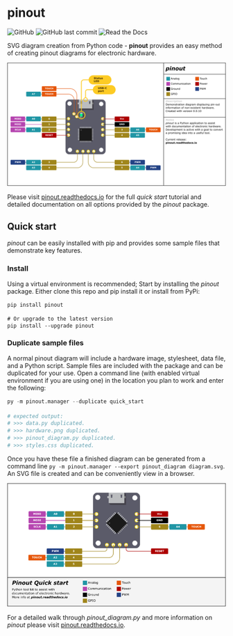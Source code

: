 # pinout

![GitHub](https://img.shields.io/github/license/j0ono0/pinout) ![GitHub last commit](https://img.shields.io/github/last-commit/j0ono0/pinout) ![Read the Docs](https://img.shields.io/readthedocs/pinout)

SVG diagram creation from Python code - **pinout** provides an easy method of creating pinout diagrams for electronic hardware.

<p align="center">
    <img alt="Example diagram created from pinout." src="docs/_static/demo_pinout_diagram.png" />
</p>

Please visit [pinout.readthedocs.io](https://pinout.readthedocs.io) for the full *quick start* tutorial and detailed documentation on all options provided by the *pinout* package.

## Quick start

*pinout* can be easily installed with pip and provides some sample files that demonstrate key features. 

### Install

Using a virtual environment is recommended; Start by installing the *pinout* package. Either clone this repo and pip install it or install from PyPi:
```
pip install pinout

# Or upgrade to the latest version
pip install --upgrade pinout
```

### Duplicate sample files

A normal pinout diagram will include a hardware image, stylesheet, data file, and a Python script. Sample files are included with the package and can be duplicated for your use. Open a command line (with enabled virtual environment if you are using one) in the location you plan to work and enter the following:
```python
py -m pinout.manager --duplicate quick_start

# expected output:
# >>> data.py duplicated.
# >>> hardware.png duplicated.
# >>> pinout_diagram.py duplicated.
# >>> styles.css duplicated.
```

Once you have these file a finished diagram can be generated from a command line `py -m pinout.manager --export pinout_diagram diagram.svg`. An SVG file is created and can be conveniently view in a browser.

![SVG diagram ](docs/_static/quick_start_pinout_diagram.png)

For a detailed walk through *pinout_diagram.py* and more information on *pinout* please visit [pinout.readthedocs.io](https://pinout.readthedocs.io).
